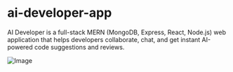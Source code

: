 # ai-developer-app
AI Developer is a full-stack MERN (MongoDB, Express, React, Node.js) web application that helps developers collaborate, chat, and get instant AI-powered code suggestions and reviews.

![Image](https://github.com/user-attachments/assets/2c0cc580-f9f4-4056-9393-df19de96d699)
